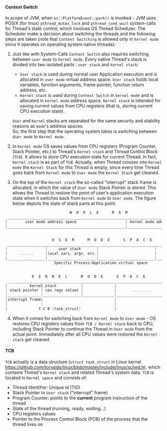 #### Context Switch

In scope of JVM, when `os::PlatformEvent::park()` is invoked - JVM uses POSIX (for linux) `pthread_mutex_lock` and `pthread_cond_wait` system-calls for Thread's state control, which involves OS Thread Scheduler. The Scheduler make a decision about switching the threads and the following steps are taken (note that `Context Switching` is allowed only in `kernel mode` since it operates on operating system native threads):
1. Just like with System-Calls `Context Switch` also requires switching between `user mode` to `kernel mode`. Every native Thread's stack is divided into two isolated parts : `user stack` and `kernel stack`: 
   * `User stack` is used during normal user Application execution and is allocated in `user mode` virtual address space. `User stack` holds local variables, function arguments, frame pointer, function return address, etc.
   * `Kernel stack` is used during `Context Switch` in `kernel mode` and is allocated in `kernel mode` address space. `Kernel stack` is intended for saving current values from CPU registers (that is, storing current CPU execution state).     
   
   `User` and `Kernel` stacks are separated for the same security and stability reasons as `mode`'s address spaces.   
   So, the first step that the operating system takes is switching between `User mode` to `Kernel mode`. 
2. In `Kernel mode` OS saves values from CPU registers (Program Counter, Stack Pointer, etc.) to Thread's `Kernel stack` and Thread Control Block (`TCB`). It allows to store CPU execution state for current Thread. In fact, `Kernel stack` is as part of `TCB`. Actually, when Thread crosses into `Kernel mode` the `Kernel Stack` for this Thread is empty, since every time Thread goes back from `Kernel mode` to `User mode` the `Kernel Stack` get cleaned.
3. On the top of the `Kernel stack` the so-called "interrupt" stack frame is allocated, in which the value of `User mode` Stack Pointer is stored. This allows the Thread to restore the point of user's application execution state when it switches back from `Kernel mode` to `User mode`. The figure below depicts the state of stack parts at this point.  
```C
                             W  H  O  L  E      R  A  M
 _________________________________________________________________________________
|        user mode address space                      | kernel mode address space |
|_____________________________________________________|___________________________|


                     U  S  E  R      M  O  D  E      S  P  A  C  E      
 _________________________________________________________________________________
|                 |     user stack       |                         |              | 
|     .......     |local vars, args, etc.|                         |    ......    |
|_________________|______________________|_________________________|______________| 
                      Specific Process/Application virtual space              

         
            K  E  R  N  E  L      M  O  D  E      S  P  A  C  E      
 _______________________________________________________________________
|          kernel stack           |              |                      |
| stack pointer | cpu regs values |              |       .........      |
|_______________|_________________|______________|______________________|
|interrupt frame|                                |
|               |                                | 
|              T C B (task_struct)               |             
```
4. When it comes for switching back from `Kernel mode` to `User mode` - OS restores CPU registers values from `TCB / Kernel stack` back to CPU, including Stack Pointer to continue the Thread in `User mode` from the actual point. Immediately after all CPU values were restored the `Kernel stack` get cleaned. 

#### TCB
`TCB` actually is a data structure (`struct task_struct` in Linux kernel https://github.com/torvalds/linux/blob/master/include/linux/sched.h), which contains Thread's `Kernel stack` and related Thread's system data. `TCB` is located in `Kernel space` and consists of:
   * Thread Identifier: Unique id (TID)
   * Stack Pointer to `User stack` ("interrupt" frame)
   * Program Counter: points to the **current** program instruction of the thread
   * State of the thread (running, ready, waiting...)
   * CPU registers values
   * Pointer to the Process Control Block (PCB) of the process that the thread lives on

